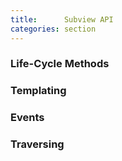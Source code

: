 ```yaml
---
title:      Subview API
categories: section
---
```


### <a name='Subview-Life-Cycle'>Life-Cycle Methods</a>




### <a name='Subview-Templating'>Templating</a>




### <a name='Subview-Events'>Events</a>




### <a name='Subview-Traversing'>Traversing</a>

